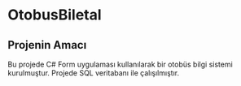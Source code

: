 # OtobusBiletal
## Projenin Amacı
Bu projede C# Form uygulaması kullanılarak bir otobüs bilgi sistemi kurulmuştur. Projede SQL veritabanı ile çalışılmıştır.
